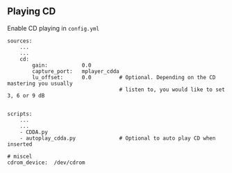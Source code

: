 ## Playing CD

Enable CD playing in `config.yml`

    sources:
        ...
        ...
        cd:
            gain:           0.0
            capture_port:   mplayer_cdda
            lu_offset:      0.0         # Optional. Depending on the CD mastering you usually
                                        # listen to, you would like to set 3, 6 or 9 dB
            

    scripts:
        ...
        ...
        - CDDA.py
        - autoplay_cdda.py              # Optional to auto play CD when inserted

    # miscel
    cdrom_device:  /dev/cdrom

